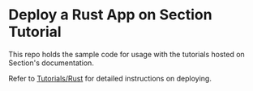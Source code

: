 # Deploy a Rust App on Section Tutorial

This repo holds the sample code for usage with the tutorials hosted on Section's documentation.

Refer to [Tutorials/Rust](https://www.section.io/docs/tutorials/frameworks/rust) for detailed instructions on deploying.
